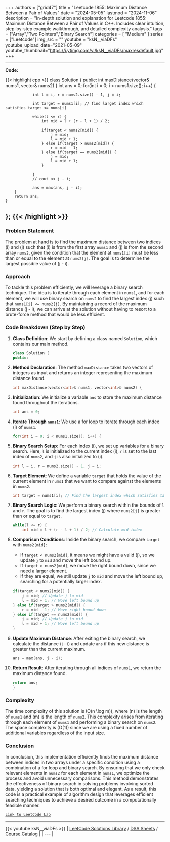 
+++
authors = ["grid47"]
title = "Leetcode 1855: Maximum Distance Between a Pair of Values"
date = "2024-05-05"
lastmod = "2024-11-06"
description = "In-depth solution and explanation for Leetcode 1855: Maximum Distance Between a Pair of Values in C++. Includes clear intuition, step-by-step example walkthrough, and detailed complexity analysis."
tags = ["Array","Two Pointers","Binary Search"]
categories = [
    "Medium"
]
series = ["Leetcode"]
img_src = ""
youtube = "ksN__viaDFs"
youtube_upload_date="2021-05-09"
youtube_thumbnail="https://i.ytimg.com/vi/ksN__viaDFs/maxresdefault.jpg"
+++



---
**Code:**

{{< highlight cpp >}}
class Solution {
public:
    int maxDistance(vector<int>& nums1, vector<int>& nums2) {
        int ans = 0;
        for(int i = 0; i < nums1.size(); i++) {
                
                int l = i, r = nums2.size() - 1, j = i;

                int target = nums1[i]; // find larget index which satisfies target <= nums[i]
            
                while(l <= r) {
                    int mid = l + (r - l + 1) / 2;
                    
                    if(target < nums2[mid]) {
                        j = mid;
                        l = mid + 1;
                    } else if(target > nums2[mid]) {
                        r = mid - 1;
                    } else if(target == nums2[mid]) {
                        j = mid;
                        l = mid + 1;
                    }

                }
                // cout << j - i;
                
                ans = max(ans, j - i);
        }
        return ans;
    }
};
{{< /highlight >}}
---

### Problem Statement

The problem at hand is to find the maximum distance between two indices \(i\) and \(j\) such that \(i\) is from the first array `nums1` and \(j\) is from the second array `nums2`, given the condition that the element at `nums1[i]` must be less than or equal to the element at `nums2[j]`. The goal is to determine the largest possible value of \(j - i\).

### Approach

To tackle this problem efficiently, we will leverage a binary search technique. The idea is to iterate through each element in `nums1`, and for each element, we will use binary search on `nums2` to find the largest index \(j\) such that `nums1[i] <= nums2[j]`. By maintaining a record of the maximum distance \(j - i\), we can arrive at the solution without having to resort to a brute-force method that would be less efficient.

### Code Breakdown (Step by Step)

1. **Class Definition**: We start by defining a class named `Solution`, which contains our main method.

    ```cpp
    class Solution {
    public:
    ```

2. **Method Declaration**: The method `maxDistance` takes two vectors of integers as input and returns an integer representing the maximum distance found.

    ```cpp
    int maxDistance(vector<int>& nums1, vector<int>& nums2) {
    ```

3. **Initialization**: We initialize a variable `ans` to store the maximum distance found throughout the iterations.

    ```cpp
    int ans = 0;
    ```

4. **Iterate Through `nums1`**: We use a for loop to iterate through each index \(i\) of `nums1`.

    ```cpp
    for(int i = 0; i < nums1.size(); i++) {
    ```

5. **Binary Search Setup**: For each index \(i\), we set up variables for a binary search. Here, `l` is initialized to the current index \(i\), `r` is set to the last index of `nums2`, and `j` is also initialized to \(i\).

    ```cpp
    int l = i, r = nums2.size() - 1, j = i;
    ```

6. **Target Element**: We define a variable `target` that holds the value of the current element in `nums1` that we want to compare against the elements in `nums2`.

    ```cpp
    int target = nums1[i]; // Find the largest index which satisfies target <= nums2[j]
    ```

7. **Binary Search Logic**: We perform a binary search within the bounds of `l` and `r`. The goal is to find the largest index \(j\) where `nums2[j]` is greater than or equal to `target`.

    ```cpp
    while(l <= r) {
        int mid = l + (r - l + 1) / 2; // Calculate mid index
    ```

8. **Comparison Conditions**: Inside the binary search, we compare `target` with `nums2[mid]`:
    - If `target < nums2[mid]`, it means we might have a valid \(j\), so we update `j` to `mid` and move the left bound up.
    - If `target > nums2[mid]`, we move the right bound down, since we need a larger element.
    - If they are equal, we still update `j` to `mid` and move the left bound up, searching for a potentially larger index.

    ```cpp
    if(target < nums2[mid]) {
        j = mid; // Update j to mid
        l = mid + 1; // Move left bound up
    } else if(target > nums2[mid]) {
        r = mid - 1; // Move right bound down
    } else if(target == nums2[mid]) {
        j = mid; // Update j to mid
        l = mid + 1; // Move left bound up
    }
    ```

9. **Update Maximum Distance**: After exiting the binary search, we calculate the distance \(j - i\) and update `ans` if this new distance is greater than the current maximum.

    ```cpp
    ans = max(ans, j - i);
    ```

10. **Return Result**: After iterating through all indices of `nums1`, we return the maximum distance found.

    ```cpp
    return ans;
    }
    ```

### Complexity

The time complexity of this solution is \(O(n \log m)\), where \(n\) is the length of `nums1` and \(m\) is the length of `nums2`. This complexity arises from iterating through each element of `nums1` and performing a binary search on `nums2`. The space complexity is \(O(1)\) since we are using a fixed number of additional variables regardless of the input size.

### Conclusion

In conclusion, this implementation efficiently finds the maximum distance between indices in two arrays under a specific condition using a combination of a for loop and binary search. By ensuring that we only check relevant elements in `nums2` for each element in `nums1`, we optimize the process and avoid unnecessary comparisons. This method demonstrates the effectiveness of binary search in solving problems involving sorted data, yielding a solution that is both optimal and elegant. As a result, this code is a practical example of algorithm design that leverages efficient searching techniques to achieve a desired outcome in a computationally feasible manner.

[`Link to LeetCode Lab`](https://leetcode.com/problems/maximum-distance-between-a-pair-of-values/description/)

---
{{< youtube ksN__viaDFs >}}
| [LeetCode Solutions Library](https://grid47.xyz/leetcode/) / [DSA Sheets](https://grid47.xyz/sheets/) / [Course Catalog](https://grid47.xyz/courses/) |
| --- |

